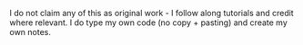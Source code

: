 I do not claim any of this as original work - I follow along tutorials and credit where relevant. I do type my own code (no copy + pasting) and create my own notes.
